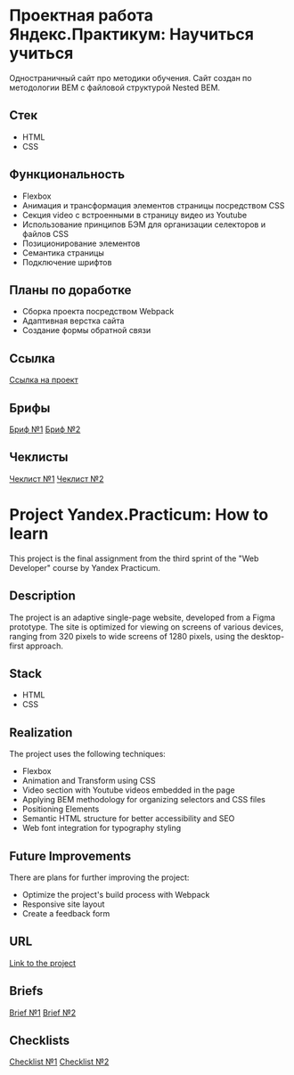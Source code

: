 # Проектная работа Яндекс.Практикум: Научиться учиться

Одностраничный сайт про методики обучения. Сайт создан по методологии BEM с файловой структурой Nested BEM.

## Стек

- HTML
- CSS

## Функциональность

- Flexbox 
- Анимация и трансформация элементов страницы посредством CSS
- Секция video с встроенными в страницу видео из Youtube
- Использование принципов БЭМ для организации селекторов и файлов CSS
- Позиционирование элементов
- Семантика страницы
- Подключение шрифтов

## Планы по доработке

- Сборка проекта посредством Webpack
- Адаптивная верстка сайта
- Создание формы обратной связи


## Ссылка 

[Ссылка на проект](https://kparfenovv.github.io/project_how-to-learn/)

## Брифы

[Бриф №1](https://drive.google.com/file/d/1WrYFMlQVbcalI_9DwHt8NpMlM0xUYbhh/view?usp=sharing)
[Бриф №2](https://drive.google.com/file/d/1GbEGNM5seoTMBRoLtE8lUZzf9ktyQeHf/view?usp=sharing)

## Чеклисты

[Чеклист №1](https://code.s3.yandex.net/web-developer/checklists/new-program/checklist-1/index.html)
[Чеклист №2](https://code.s3.yandex.net/web-developer/checklists/new-program/checklist-2/index.html)




# Project Yandex.Practicum: How to learn

This project is the final assignment from the third sprint of the "Web Developer" course by Yandex Practicum.

## Description

The project is an adaptive single-page website, developed from a Figma prototype. The site is optimized for viewing on screens of various devices, ranging from 320 pixels to wide screens of 1280 pixels, using the desktop-first approach.

## Stack

- HTML
- CSS

## Realization

The project uses the following techniques:

- Flexbox
- Animation and Transform using CSS
- Video section with Youtube videos embedded in the page
- Applying BEM methodology for organizing selectors and CSS files
- Positioning Elements
- Semantic HTML structure for better accessibility and SEO
- Web font integration for typography styling

## Future Improvements

There are plans for further improving the project:

- Optimize the project's build process with Webpack
- Responsive site layout
- Create a feedback form


## URL

[Link to the project](https://kparfenovv.github.io/project_how-to-learn/)

## Briefs

[Brief №1](https://drive.google.com/file/d/1WrYFMlQVbcalI_9DwHt8NpMlM0xUYbhh/view?usp=sharing)
[Brief №2](https://drive.google.com/file/d/1GbEGNM5seoTMBRoLtE8lUZzf9ktyQeHf/view?usp=sharing)

## Checklists

[Checklist №1](https://code.s3.yandex.net/web-developer/checklists/new-program/checklist-1/index.html)
[Checklist №2](https://code.s3.yandex.net/web-developer/checklists/new-program/checklist-2/index.html)
